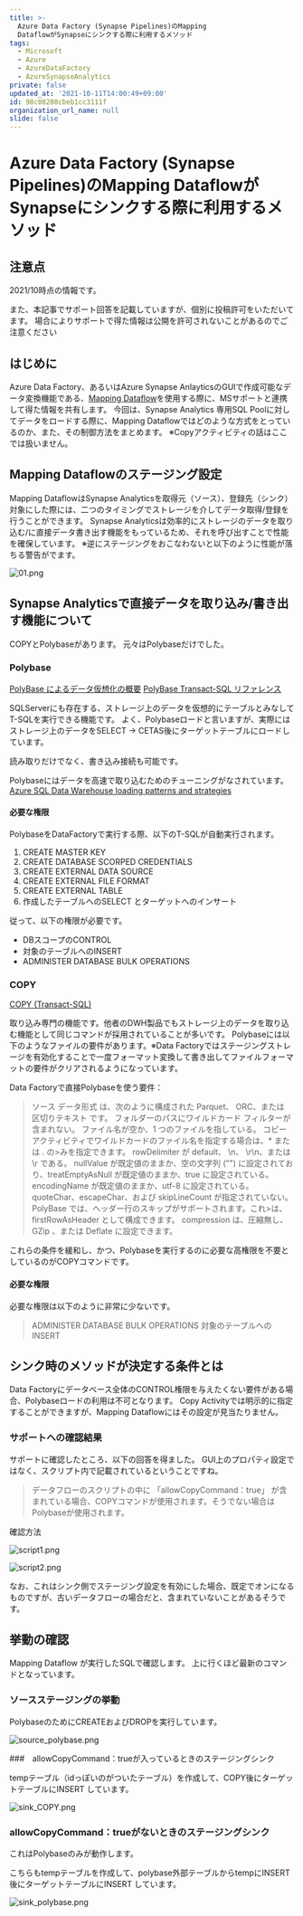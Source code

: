 ```yaml
---
title: >-
  Azure Data Factory (Synapse Pipelines)のMapping
  DataflowがSynapseにシンクする際に利用するメソッド
tags:
  - Microsoft
  - Azure
  - AzureDataFactory
  - AzureSynapseAnalytics
private: false
updated_at: '2021-10-11T14:00:49+09:00'
id: 98c08280cbeb1cc3111f
organization_url_name: null
slide: false
---
```

# Azure Data Factory (Synapse Pipelines)のMapping DataflowがSynapseにシンクする際に利用するメソッド

## 注意点

2021/10時点の情報です。

また、本記事でサポート回答を記載していますが、個別に投稿許可をいただいてます。
場合によりサポートで得た情報は公開を許可されないことがあるのでご注意ください

## はじめに

Azure Data Factory、あるいはAzure Synapse AnlayticsのGUIで作成可能なデータ変換機能である、[Mapping Dataflow](https://docs.microsoft.com/ja-jp/azure/data-factory/concepts-data-flow-overview)を使用する際に、MSサポートと連携して得た情報を共有します。
今回は、Synapse Analytics 専用SQL Poolに対してデータをロードする際に、Mapping Dataflowではどのような方式をとっているのか、また、その制御方法をまとめます。
※Copyアクティビティの話はここでは扱いません。

## Mapping Dataflowのステージング設定

Mapping DataflowはSynapse Analyticsを取得元（ソース）、登録先（シンク）対象にした際には、二つのタイミングでストレージを介してデータ取得/登録を行うことができます。
Synapse Analyticsは効率的にストレージのデータを取り込む/に直接データ書き出す機能をもっているため、それを呼び出すことで性能を確保しています。
※逆にステージングをおこなわないと以下のように性能が落ちる警告がでます。

![01.png](https://qiita-image-store.s3.ap-northeast-1.amazonaws.com/0/281819/83ae9ee5-a936-d84b-0985-9e49d6c62a85.png)

## Synapse Analyticsで直接データを取り込み/書き出す機能について

COPYとPolybaseがあります。
元々はPolybaseだけでした。

### Polybase

[PolyBase によるデータ仮想化の概要](https://docs.microsoft.com/ja-jp/sql/relational-databases/polybase/polybase-guide?view=azure-sqldw-latest)
[PolyBase Transact-SQL リファレンス](https://docs.microsoft.com/ja-jp/sql/relational-databases/polybase/polybase-t-sql-objects?view=sql-server-ver15)

SQLServerにも存在する、ストレージ上のデータを仮想的にテーブルとみなしてT-SQLを実行できる機能です。
よく、Polybaseロードと言いますが、実際にはストレージ上のデータをSELECT -> CETAS後にターゲットテーブルにロードしています。

読み取りだけでなく、書き込み接続も可能です。

Polybaseにはデータを高速で取り込むためのチューニングがなされています。
[Azure SQL Data Warehouse loading patterns and strategies](https://docs.microsoft.com/ja-jp/archive/blogs/sqlcat/azure-sql-data-warehouse-loading-patterns-and-strategies)

#### 必要な権限

PolybaseをDataFactoryで実行する際、以下のT-SQLが自動実行されます。

1. CREATE MASTER KEY
2. CREATE DATABASE SCORPED CREDENTIALS
3. CREATE EXTERNAL DATA SOURCE
4. CREATE EXTERNAL FILE FORMAT
5. CREATE EXTERNAL TABLE
6. 作成したテーブルへのSELECT とターゲットへのインサート

従って、以下の権限が必要です。
- DBスコープのCONTROL
- 対象のテーブルへのINSERT
- ADMINISTER DATABASE BULK OPERATIONS

### COPY

[COPY (Transact-SQL)](https://docs.microsoft.com/ja-jp/sql/t-sql/statements/copy-into-transact-sql?view=azure-sqldw-latest)

取り込み専門の機能です。他者のDWH製品でもストレージ上のデータを取り込む機能として同じコマンドが採用されていることが多いです。
Polybaseには以下のようなファイルの要件があります。※Data Factoryではステージングストレージを有効化することで一度フォーマット変換して書き出してファイルフォーマットの要件がクリアされるようになっています。

Data Factoryで直接Polybaseを使う要件：
>ソース データ形式 は、次のように構成された Parquet、 ORC、または 区切りテキスト です。
>フォルダーのパスにワイルドカード フィルターが含まれない。
>ファイル名が空か、1 つのファイルを指している。 コピー アクティビティでワイルドカードのファイル名を指定する場合は、* または *.* の>みを指定できます。
>rowDelimiter が default、 \n、 \r\n、または \r である。
>nullValue が既定値のままか、空の文字列 ("") に設定されており、treatEmptyAsNull が既定値のままか、true に設定されている。
>encodingName が既定値のままか、utf-8 に設定されている。
>quoteChar、escapeChar、および skipLineCount が指定されていない。 PolyBase では、ヘッダー行のスキップがサポートされます。これ>は、firstRowAsHeader として構成できます。
>compression は、圧縮無し、 GZip 、または Deflate に設定できます。

これらの条件を緩和し、かつ、Polybaseを実行するのに必要な高権限を不要としているのがCOPYコマンドです。

#### 必要な権限

必要な権限は以下のように非常に少ないです。

>ADMINISTER DATABASE BULK OPERATIONS
>対象のテーブルへのINSERT

## シンク時のメソッドが決定する条件とは

Data Factoryにデータベース全体のCONTROL権限を与えたくない要件がある場合、Polybaseロードの利用は不可となります。
Copy Activityでは明示的に指定することができますが、Mapping Dataflowにはその設定が見当たりません。

### サポートへの確認結果

サポートに確認したところ、以下の回答を得ました。
GUI上のプロパティ設定ではなく、スクリプト内で記載されているということですね。

>データフローのスクリプトの中に 「allowCopyCommand：true」 が含まれている場合、COPYコマンドが使用されます。そうでない場合はPolybaseが使用されます。

確認方法

![script1.png](https://qiita-image-store.s3.ap-northeast-1.amazonaws.com/0/281819/6559f789-e8b6-0feb-20ad-efb9eeb3c9c2.png)


![script2.png](https://qiita-image-store.s3.ap-northeast-1.amazonaws.com/0/281819/76c27fd8-6265-0735-033c-3c77cbb5a2e8.png)



なお、これはシンク側でステージング設定を有効にした場合、既定でオンになるものですが、古いデータフローの場合だと、含まれていないことがあるそうです。

## 挙動の確認

Mapping Dataflow が実行したSQLで確認します。
上に行くほど最新のコマンドとなっています。

### ソースステージングの挙動

PolybaseのためにCREATEおよびDROPを実行しています。

![source_polybase.png](https://qiita-image-store.s3.ap-northeast-1.amazonaws.com/0/281819/0f15482b-12f7-a4ba-eb7e-818948331662.png)


###　allowCopyCommand：trueが入っているときのステージングシンク

tempテーブル（idっぽいのがついたテーブル）を作成して、COPY後にターゲットテーブルにINSERT しています。

![sink_COPY.png](https://qiita-image-store.s3.ap-northeast-1.amazonaws.com/0/281819/430de721-dbcf-832f-ab7a-20f1dfb8f45d.png)


### allowCopyCommand：trueがないときのステージングシンク

これはPolybaseのみが動作します。

こちらもtempテーブルを作成して、polybase外部テーブルからtempにINSERT後にターゲットテーブルにINSERT しています。

![sink_polybase.png](https://qiita-image-store.s3.ap-northeast-1.amazonaws.com/0/281819/a41c3c2b-2e2c-ab77-b3c2-e5dca7bf6e8e.png)
